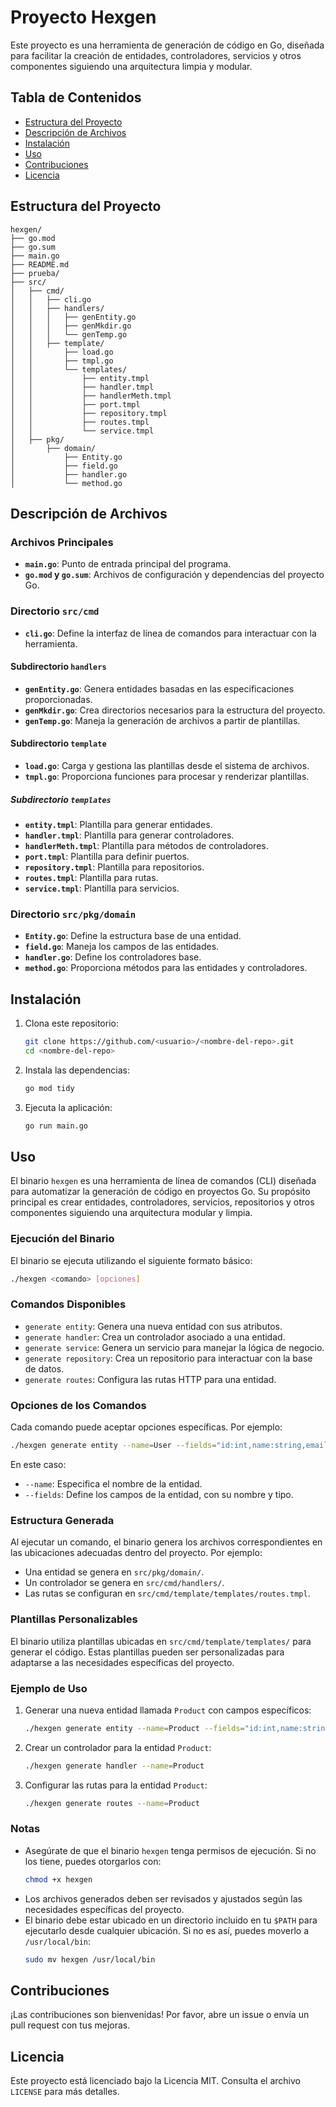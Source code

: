# Proyecto Hexgen

Este proyecto es una herramienta de generación de código en Go, diseñada para facilitar la creación de entidades, controladores, servicios y otros componentes siguiendo una arquitectura limpia y modular.

## Tabla de Contenidos

- [Estructura del Proyecto](#estructura-del-proyecto)
- [Descripción de Archivos](#descripción-de-archivos)
- [Instalación](#instalación)
- [Uso](#uso)
- [Contribuciones](#contribuciones)
- [Licencia](#licencia)

## Estructura del Proyecto

```plaintext
hexgen/
├── go.mod
├── go.sum
├── main.go
├── README.md
├── prueba/
├── src/
│   ├── cmd/
│   │   ├── cli.go
│   │   ├── handlers/
│   │   │   ├── genEntity.go
│   │   │   ├── genMkdir.go
│   │   │   └── genTemp.go
│   │   ├── template/
│   │       ├── load.go
│   │       ├── tmpl.go
│   │       └── templates/
│   │           ├── entity.tmpl
│   │           ├── handler.tmpl
│   │           ├── handlerMeth.tmpl
│   │           ├── port.tmpl
│   │           ├── repository.tmpl
│   │           ├── routes.tmpl
│   │           └── service.tmpl
│   ├── pkg/
│       ├── domain/
│           ├── Entity.go
│           ├── field.go
│           ├── handler.go
│           └── method.go
```

## Descripción de Archivos

### Archivos Principales

- **`main.go`**: Punto de entrada principal del programa.
- **`go.mod` y `go.sum`**: Archivos de configuración y dependencias del proyecto Go.

### Directorio `src/cmd`

- **`cli.go`**: Define la interfaz de línea de comandos para interactuar con la herramienta.

#### Subdirectorio `handlers`

- **`genEntity.go`**: Genera entidades basadas en las especificaciones proporcionadas.
- **`genMkdir.go`**: Crea directorios necesarios para la estructura del proyecto.
- **`genTemp.go`**: Maneja la generación de archivos a partir de plantillas.

#### Subdirectorio `template`

- **`load.go`**: Carga y gestiona las plantillas desde el sistema de archivos.
- **`tmpl.go`**: Proporciona funciones para procesar y renderizar plantillas.

##### Subdirectorio `templates`

- **`entity.tmpl`**: Plantilla para generar entidades.
- **`handler.tmpl`**: Plantilla para generar controladores.
- **`handlerMeth.tmpl`**: Plantilla para métodos de controladores.
- **`port.tmpl`**: Plantilla para definir puertos.
- **`repository.tmpl`**: Plantilla para repositorios.
- **`routes.tmpl`**: Plantilla para rutas.
- **`service.tmpl`**: Plantilla para servicios.

### Directorio `src/pkg/domain`

- **`Entity.go`**: Define la estructura base de una entidad.
- **`field.go`**: Maneja los campos de las entidades.
- **`handler.go`**: Define los controladores base.
- **`method.go`**: Proporciona métodos para las entidades y controladores.

## Instalación

1. Clona este repositorio:

   ```bash
   git clone https://github.com/<usuario>/<nombre-del-repo>.git
   cd <nombre-del-repo>
   ```

2. Instala las dependencias:

   ```bash
   go mod tidy
   ```

3. Ejecuta la aplicación:

   ```bash
   go run main.go
   ```

## Uso

El binario `hexgen` es una herramienta de línea de comandos (CLI) diseñada para automatizar la generación de código en proyectos Go. Su propósito principal es crear entidades, controladores, servicios, repositorios y otros componentes siguiendo una arquitectura modular y limpia.

### Ejecución del Binario

El binario se ejecuta utilizando el siguiente formato básico:
```bash
./hexgen <comando> [opciones]
```

### Comandos Disponibles

- `generate entity`: Genera una nueva entidad con sus atributos.
- `generate handler`: Crea un controlador asociado a una entidad.
- `generate service`: Genera un servicio para manejar la lógica de negocio.
- `generate repository`: Crea un repositorio para interactuar con la base de datos.
- `generate routes`: Configura las rutas HTTP para una entidad.

### Opciones de los Comandos

Cada comando puede aceptar opciones específicas. Por ejemplo:
```bash
./hexgen generate entity --name=User --fields="id:int,name:string,email:string"
```
En este caso:
- `--name`: Especifica el nombre de la entidad.
- `--fields`: Define los campos de la entidad, con su nombre y tipo.

### Estructura Generada

Al ejecutar un comando, el binario genera los archivos correspondientes en las ubicaciones adecuadas dentro del proyecto. Por ejemplo:
- Una entidad se genera en `src/pkg/domain/`.
- Un controlador se genera en `src/cmd/handlers/`.
- Las rutas se configuran en `src/cmd/template/templates/routes.tmpl`.

### Plantillas Personalizables

El binario utiliza plantillas ubicadas en `src/cmd/template/templates/` para generar el código. Estas plantillas pueden ser personalizadas para adaptarse a las necesidades específicas del proyecto.

### Ejemplo de Uso

1. Generar una nueva entidad llamada `Product` con campos específicos:
   ```bash
   ./hexgen generate entity --name=Product --fields="id:int,name:string,price:float"
   ```

2. Crear un controlador para la entidad `Product`:
   ```bash
   ./hexgen generate handler --name=Product
   ```

3. Configurar las rutas para la entidad `Product`:
   ```bash
   ./hexgen generate routes --name=Product
   ```

### Notas

- Asegúrate de que el binario `hexgen` tenga permisos de ejecución. Si no los tiene, puedes otorgarlos con:
  ```bash
  chmod +x hexgen
  ```
- Los archivos generados deben ser revisados y ajustados según las necesidades específicas del proyecto.
- El binario debe estar ubicado en un directorio incluido en tu `$PATH` para ejecutarlo desde cualquier ubicación. Si no es así, puedes moverlo a `/usr/local/bin`:
  ```bash
  sudo mv hexgen /usr/local/bin
  ```

## Contribuciones

¡Las contribuciones son bienvenidas! Por favor, abre un issue o envía un pull request con tus mejoras.

## Licencia

Este proyecto está licenciado bajo la Licencia MIT. Consulta el archivo `LICENSE` para más detalles.
